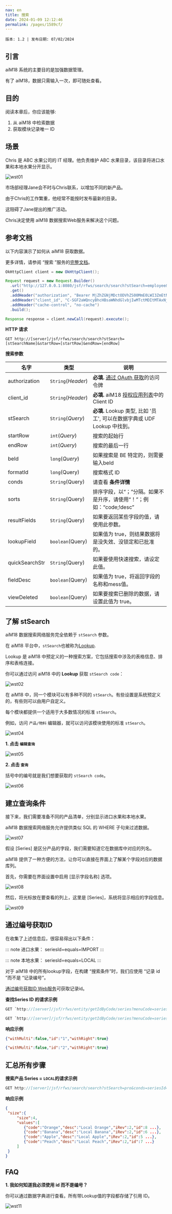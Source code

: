 ```yaml
---
nav: en
title: 搜索
date: 2024-01-09 12:12:46
permalink: /pages/1589cf/
---
```


`版本: 1.2 | 发布日期: 07/02/2024`

## 引言

aiM18 系统的主要目的是加强数据管理。 

有了 aiM18，数据只需输入一次，即可随处查看。

## 目的

阅读本章后，你应该能够:

1. 从 aiM18 中检索数据
2. 获取模块记录唯一 ID

## 场景

Chris 是 ABC 水果公司的 IT 经理。他负责维护 ABC 水果目录，该目录将进口水果和本地水果分开显示。

![wst01](/zh/assets/wst01.png)

市场部经理Jane会不时与Chris联系，以增加不同的新产品。

由于Chris的工作繁重，他经常不能按时发布最新的目录。

这阻碍了Jane提出的推广活动。

Chris决定使用 aiM18 数据搜索Web服务来解决这个问题。

## 参考文档

以下内容演示了如何从 aiM18 获取数据。

更多详情，请参阅 “搜索 ”服务的[完整文档](/pages/c79a4a/#data-search-web-service)。

```java
OkHttpClient client = new OkHttpClient();

Request request = new Request.Builder()
  .url("http://127.0.0.1:8080/jsf/rfws/search/search?stSearch=employee&startRow=1&endRow=10")
  .get()
  .addHeader("authorization", "Bearer MjZhZGNjMDctODVhZS00MmE0LWI3ZmEtNzRhMTQwZGZiNTY0")
  .addHeader("client_id", "C-SGF2aWQncyBhcHBsaWNhdGlvbjIwMTctMDItMTAxNjc=")
  .addHeader("cache-control", "no-cache")
  .build();

Response response = client.newCall(request).execute();
```

**HTTP 请求**

`GET http://[server]/jsf/rfws/search/search?stSearch=[stSearchName]&startRow=[startRow]&endRow=[endRow]`


**搜索参数**

| 名字           | 类型               | 说明                              |
| -------------- | ------------------ | ---------------------------------------- |
| authorization  | `String`(*Header*) | **必填.** [通过 OAuth 获取](/pages/jd4373/#获取访问令牌)的访问令牌  |
| client_id      | `String`(*Header*) | **必填.** aiM18 [授权应用列表](/pages/jd4373/#注册应用程序)中的Client ID  |
| stSearch       | `String`(*Query*)  | **必填.**  Lookup 类型, 比如 '员工', 可以在数据字典或 UDF Lookup 中找到。|
| startRow       | `int`(*Query*)     | 搜索的起始行              |
| endRow         | `int`(*Query*)     | 搜索的最后一行                |
| beId           | `long`(*Query*)    | 如果搜索是 BE 特定的，则需要输入beId |
| formatId       | `long`(Query)      | 搜索格式 ID                         |
| conds          | `String`(Query)    | 请查看 **条件详情**        |
| sorts          | `String`(Query)    | 排序字段，以“；”分隔。如果不是升序，请使用“！”；例如：“code;!desc”|
| resultFields   | `String`(Query)    | 如果要返回某些字段的值，请使用此参数。 |
| lookupField    | `boolean`(Query)   | 如果值为 true，则结果数据将是没失效、没锁定和已批准的。 |
| quickSearchStr | `String`(Query)    | 如果要使用快速搜索，请设定此值。 |
| fieldDesc      | `boolean`(Query)   | 如果值为 true，将返回字段的名称和mess值。 |
| viewDeleted    | `boolean`(Query)   | 如果要搜索已删除的数据，请设置此值为 true。 |

## 了解 stSearch

aiM18 数据搜索网络服务完全依赖于 `stSearch` 参数。

在 aiM18 平台中，`stSearch`也被称为[Lookup](/pages/becaba/#lookup).

Lookup 是 aiM18 中预定义的一种搜索方案，它包括搜索中涉及的表格信息、排序和表格连接。

你可以通过访问 aiM18 中的 **Lookup** 获取 `stSearch code`：

![wst02](/zh/assets/wst02.png)

在 aiM18 中，同一个模块可以有多种不同的 `stSearch`。有些设置是系统预定义的，有些则可以由用户自定义。

每个模块都提供一个适用于大多数情况的标准 `stSearch`。

例如，访问 `产品/物料` 编辑器，就可以访问该模块使用的标准 `stSearch`。

![wst04](/zh/assets/wst04.png)

**1. 点击 `编辑查询`**

![wst05](/zh/assets/wst05.png)

**2. 点击 `查询`**

括号中的编号就是我们想要获取的 `stSearch code`。

![wst06](/zh/assets/wst06.png)

## 建立查询条件

接下来，我们需要准备不同的产品清单，分别显示进口水果和本地水果。 

aiM18 数据搜索网络服务允许提供类似 SQL 的 WHERE 子句来过滤数据。

![wst07](/zh/assets/wst07.png)

假设 [Series] 是区分产品的字段，我们需要知道它在数据库中对应的列名。

aiM18 提供了一种方便的方法，让你可以直接在界面上了解某个字段对应的数据库列。

首先，你需要在界面设置中启用 [显示字段名称] 选项。

![wst08](/zh/assets/wst08.png)

然后，将光标放在要查看的列上，这里是 [Series]，系统将显示相应的字段信息。

![wst09](/zh/assets/wst09.png)

## 通过编号获取ID

在收集了上述信息后，很容易得出以下条件：

::: note 进口水果：
seriesId=equals=IMPORT
:::

::: note 本地水果：
seriesId=equals=LOCAL
::: 

对于 aiM18 中的所有lookup字段，在构建 “搜索条件”时，我们应使用 “记录 id ”而不是 “记录编号”。

[通过编号获取ID Web服务](/pages/c79a4a/#get-id-by-code-web-service)可获取记录id。

**查找Series ID 的请求示例**

```java
GET `http://[server]/jsf/rfws/entity/getIdByCode/series?menuCode=series&code=IMPORT`

GET `http://[server]/jsf/rfws/entity/getIdByCode/series?menuCode=series&code=LOCAL`
```

**响应示例**

```json
{"withMulti":false,"id":"1","withRight":true}

{"withMulti":false,"id":"2","withRight":true}
```

## 汇总所有步骤

**搜索产品 Series = `LOCAL`的请求示例**

```java
GET http://[server]/jsf/rfws/search/search?stSearch=pro&conds=seriesId=equals=2
```

**响应示例**

```json
{
 "size":{
	 "size":4,
	 "values":[
		{"code":"Orange","desc":"Local Orange","iRev":2,"id":8 ...},
		{"code":"Banana","desc":"Local Banana","iRev":2,"id":6 ...},
		{"code":"Apple","desc":"Local Apple","iRev":2,"id":5 ...},
		{"code":"Peach","desc":"Local Peach","iRev":2,"id":7 ...}
	 ]
 }
}
```

## FAQ

**1. 我如何知道我必须使用 id 而不是编号？**

你可以通过数据字典进行查看。所有带Lookup值的字段都存储了引用 ID。

![wst11](/zh/assets/wst11.png)








